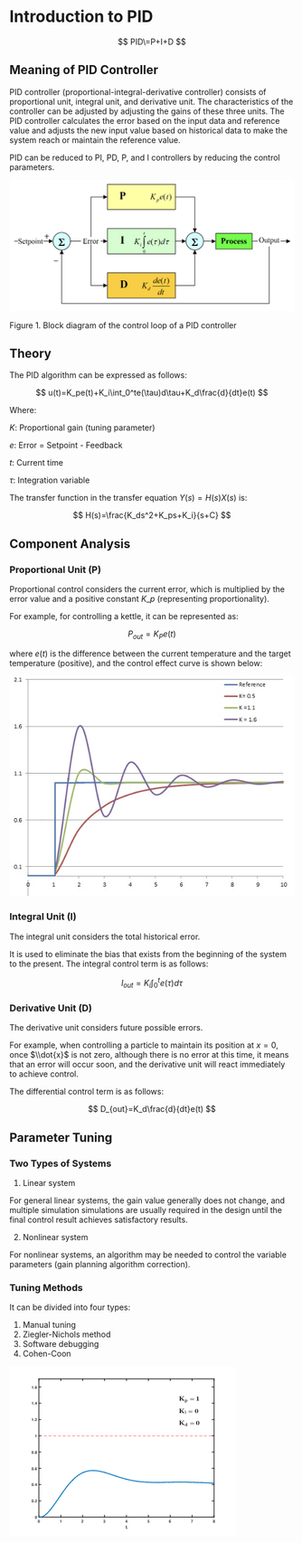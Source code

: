 Introduction to PID
===================

$$
PID\=P+I+D
$$

Meaning of PID Controller
-------------------------

PID controller (proportional-integral-derivative controller) consists of proportional unit, integral unit, and derivative unit. The characteristics of the controller can be adjusted by adjusting the gains of these three units. The PID controller calculates the error based on the input data and reference value and adjusts the new input value based on historical data to make the system reach or maintain the reference value.

PID can be reduced to PI, PD, P, and I controllers by reducing the control parameters.

![Untitled](image/3.png)

Figure 1. Block diagram of the control loop of a PID controller

Theory
------

The PID algorithm can be expressed as follows:

$$
u(t)=K_pe(t)+K_i\int_0^te(\tau)d\tau+K_d\frac{d}{dt}e(t)
$$

Where:

$K$: Proportional gain (tuning parameter)

$e$: Error = Setpoint - Feedback

$t$: Current time

$\tau$: Integration variable

The transfer function in the transfer equation $Y(s)=H(s)X(s)$ is:

$$
H(s)=\frac{K_ds^2+K_ps+K_i}{s+C}
$$

Component Analysis
------------------

### Proportional Unit (P)

Proportional control considers the current error, which is multiplied by the error value and a positive constant $K\_p$ (representing proportionality).

For example, for controlling a kettle, it can be represented as:

$$
P_{out}=K_Pe(t)
$$

where $e(t)$ is the difference between the current temperature and the target temperature (positive), and the control effect curve is shown below:

![Untitled](image/1.png)

### Integral Unit (I)

The integral unit considers the total historical error.

It is used to eliminate the bias that exists from the beginning of the system to the present. The integral control term is as follows:

$$
I_{out}=K_i\int_0^te(\tau)d\tau
$$

### Derivative Unit (D)

The derivative unit considers future possible errors.

For example, when controlling a particle to maintain its position at $x=0$, once $\\dot{x}$ is not zero, although there is no error at this time, it means that an error will occur soon, and the derivative unit will react immediately to achieve control.

The differential control term is as follows:

$$
D_{out}=K_d\frac{d}{dt}e(t)
$$

Parameter Tuning
----------------

### Two Types of Systems

1.  Linear system

For general linear systems, the gain value generally does not change, and multiple simulation simulations are usually required in the design until the final control result achieves satisfactory results.

2.  Nonlinear system

For nonlinear systems, an algorithm may be needed to control the variable parameters (gain planning algorithm correction).

### Tuning Methods

It can be divided into four types:

1.  Manual tuning
2.  Ziegler-Nichols method
3.  Software debugging
4.  Cohen-Coon

![PID](image/PID_Compensation_Animated.gif)


